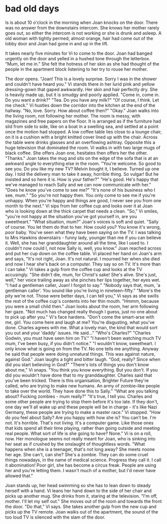 # bad old days

Is is about 10 o'clock in the morning when Joan knocks on the door. There was no answer from the downstairs intercom. She knows her mother rarely goes out, so either the intercom is not working or she is drunk and asleep. A old woman with tightly permed, almost orange, hair had come out of the lobby door and Joan had gone in and up in the lift.

It takes nearly five minutes for Vi to come to the door. Joan had banged urgently on the door and yelled in a hushed tone through the letterbox. "Mum, let me in." She felt the hotness of her skin as she had thought of the people in the apartment block listening to her try to rouse her mother.

The door opens. "Joan! This is a lovely surprise. Sorry I was in the shower and couldn't have heard you." Vi stands there in her lurid pink and yellow dressing-gown that gaped awkwardly. Her skin and hair perfectly dry. She is heavily made up, but it is smudgy and poorly applied. "Come in, come in. Do you want a drink?"
"Tea. Do you have any milk?"
"Of course, I think. Let me check." Vi hustles down the corridor into the kitchen at the end of the hallway. "No, love. Sorry. How about coffee then?"
"Okay." Joan walks into the living room, not following her mother. The room is messy, with magazines and free papers on the floor. It is arranged as if the furniture had slid from side to side, like on a boat in a swelling sea, and settled at a point once the motion had stopped. A low coffee table lies close to a lounge chair, on it is a cushion with a bright knitted cover lined up with the chair. Across the table were drinks glasses and an overflowing ashtray. Opposite this a huge television that dominated the room.
Vi walks in with two large mugs of black coffee. She offers Joan one, hesitates then offers her the other.
"Thanks." Joan takes the mug and sits on the edge of the sofa that is at an awkward angle to everything else in the room.
"You're welcome. So good to see you. Do you like my new TV? Melvin bought it, I believe. Turned up one day. I told the delivery man to take it away, horrible thing. So vulgar! But he insisted and so here it is. How is your father?"
"He's good. He's happy that we've managed to reach Sally and we can now communicate with her."
"Does he know you've come to see me?"
"It's none of his business who I see, mum."
"So you're not happy then. You only come to see me if you're unhappy. When you're happy and things are good, I never see you from one month to the next." Vi sips from her coffee cup and looks over it at Joan who is looking down at the thick carpet that needs a clean.
"So," Vi smiles, "you're not happy at the situation you've got yourself in, are you sweetheart."
"What situation, mum?" Joan's voices is soft and quiet.
"Sally of course. You let them do that to her. How could you? You know it's wrong, poor baby. You've seen what they have been saying on the TV. I was talking to Mrs Hawkins downstairs - funny lady, younger than me if you can believe it. Well, she has her granddaughter around all the time, like I used to. I couldn't now could I, not now Sally is, well, you know."
Joan reached across and put her cup down on the coffee table. Vi placed her hand on Joan's arm and says, "It's not right, Joan. It's not natural. I mourned her when she died and now I hear she's back on a computer. They say so on TV. It's more than I can take." Vi takes a gulp from the coffee cup and looks at the TV accusingly.
"She didn't die, mum, for Christ's sake! She's alive. She's just, well," her voice trailing away as she pinches her lips together, her eyes wet.
"I had a gentleman caller, Joan! I forgot to say."
"Nobody says that, mum, 'a gentleman caller'. You sound like you're living in nineteen-fifty."
"More's the pity we're not. Those were better days, I can tell you," Vi says as she swills the rest of the coffee cup's contents into her thin mouth.
"Hmmm, because you were a small child then." Joan looks about the room, her arm following her gaze. "Not much has changed really though I guess, just no one about to pick up after you."
Vi's face hardens. "Don't come the smart-arse with me, girl. You come here and laugh at me? You're disgusting, what you've done. Charles agrees with me. What a lovely man, the kind that would sort you out and your 'daddy' issues. He said..."
"Who's Charles?"
"Charles Godwin, you must have seen him on TV."
"I haven't been watching much TV mum, I've been busy, if you didn't notice."
"I wouldn't know, sweetheart. I only know what is going on from the TV. No one tells me anything. Anyway he said that people were doing unnatural things. This was against nature, against God."
Joan laughs a tight and bitter laugh. "God, really? Since when did you start believing in God?"
"There's lots of things you don't know about me," Vi snaps. "You think you know everything. But you don't. If you did you wouldn't have done that to my granddaughter. Charles said that you've been tricked. There is this organisation, Brighter Future they're called, who are trying to make new humans. An army of zombie-like people to take over the world. They have done this to Sally."
"What are you talking about? Fucking zombies - mum really?"
"It's true, I tell you. Charles and some other people are trying to stop them before it's too late. If they don't, one day we'll all wake up and these people will be in charge - it's like Nazi Germany, these people are trying to make a master race." Vi stopped. "How do you feel about Sally? Are you happy with how she is? You can't be. I'm not. It's horrible. That's not living. It's a computer game. Like those ones that kids spend all their time playing, rather than going outside and meeting real people. What sort of life is she going to have? None." Vi is on a roll, now. Her monologue seems not really meant for Joan, who is sinking into her seat as if crushed by the onslaught of thoughtless words. "What happens when she is a teenager, that's not long away? She meets noone her age. She can't, can she? She's a zombie. They can do some cruel things nowadays, in the name of medical science. Progress they call it. I call it abomination! Poor girl, she has become a circus freak. People are using her and you're letting them. I wasn't much of a mother, but I'd never have allowed that."

Joan stands up, her head swimming so she has to lean down to steady herself with a hand. Vi leans her hand down to the side of her chair and picks up another mug. She drinks from it, staring at the television. "I'm off, mother. I'll let my self out." She moves out of the room and towards the front the door.
"Do that," Vi says. She takes another gulp from the new cup and picks up the TV remote.
Joan walks out of the apartment, the sound of the too loud TV is silenced with the slam of the door.

